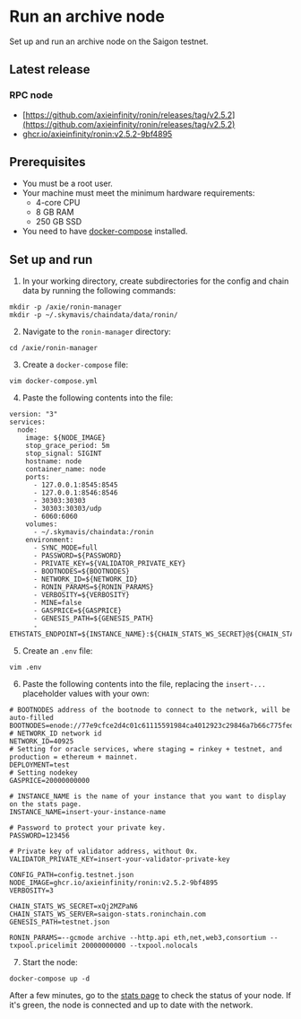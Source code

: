 # Run an archive node
Set up and run an archive node on the Saigon testnet.

## Latest release
### RPC node
* [https://github.com/axieinfinity/ronin/releases/tag/v2.5.2](https://github.com/axieinfinity/ronin/releases/tag/v2.5.2)
* [ghcr.io/axieinfinity/ronin:v2.5.2-9bf4895](https://github.com/axieinfinity/ronin/pkgs/container/ronin/80511518?tag=v2.5.2-9bf4895)

## Prerequisites
* You must be a root user.
* Your machine must meet the minimum hardware requirements:
  * 4-core CPU
  * 8 GB RAM
  * 250 GB SSD
* You need to have [docker-compose](https://docs.docker.com/compose/install/) installed.

## Set up and run
1. In your working directory, create subdirectories for the config and chain data by running the following commands:

```
mkdir -p /axie/ronin-manager
mkdir -p ~/.skymavis/chaindata/data/ronin/
```

2. Navigate to the `ronin-manager` directory:

```
cd /axie/ronin-manager
```

3. Create a `docker-compose` file:

```
vim docker-compose.yml
```

4. Paste the following contents into the file:

```
version: "3"
services:
  node:
    image: ${NODE_IMAGE}
    stop_grace_period: 5m
    stop_signal: SIGINT
    hostname: node
    container_name: node
    ports:
      - 127.0.0.1:8545:8545
      - 127.0.0.1:8546:8546
      - 30303:30303
      - 30303:30303/udp
      - 6060:6060
    volumes:
      - ~/.skymavis/chaindata:/ronin
    environment:
      - SYNC_MODE=full
      - PASSWORD=${PASSWORD}
      - PRIVATE_KEY=${VALIDATOR_PRIVATE_KEY}
      - BOOTNODES=${BOOTNODES}
      - NETWORK_ID=${NETWORK_ID}
      - RONIN_PARAMS=${RONIN_PARAMS}
      - VERBOSITY=${VERBOSITY}
      - MINE=false
      - GASPRICE=${GASPRICE}
      - GENESIS_PATH=${GENESIS_PATH}
      - ETHSTATS_ENDPOINT=${INSTANCE_NAME}:${CHAIN_STATS_WS_SECRET}@${CHAIN_STATS_WS_SERVER}:443
```

5. Create an `.env` file:

```
vim .env
```

6. Paste the following contents into the file, replacing the `insert-...` placeholder values with your own:

```
# BOOTNODES address of the bootnode to connect to the network, will be auto-filled
BOOTNODES=enode://77e9cfce2d4c01c61115591984ca4012923c29846a7b66c775fed0cc8fe5f41b304a71e3e9433e067ea7ef86701c13992fefacf9e223786c62c530a7110e8142@35.224.85.190:30303
# NETWORK_ID network id
NETWORK_ID=40925
# Setting for oracle services, where staging = rinkey + testnet, and production = ethereum + mainnet.
DEPLOYMENT=test
# Setting nodekey
GASPRICE=20000000000

# INSTANCE_NAME is the name of your instance that you want to display on the stats page.
INSTANCE_NAME=insert-your-instance-name

# Password to protect your private key.
PASSWORD=123456

# Private key of validator address, without 0x. 
VALIDATOR_PRIVATE_KEY=insert-your-validator-private-key

CONFIG_PATH=config.testnet.json
NODE_IMAGE=ghcr.io/axieinfinity/ronin:v2.5.2-9bf4895
VERBOSITY=3

CHAIN_STATS_WS_SECRET=xQj2MZPaN6
CHAIN_STATS_WS_SERVER=saigon-stats.roninchain.com
GENESIS_PATH=testnet.json

RONIN_PARAMS=--gcmode archive --http.api eth,net,web3,consortium --txpool.pricelimit 20000000000 --txpool.nolocals
```

7. Start the node:

```
docker-compose up -d 
```

After a few minutes, go to the [stats page](https://saigon-stats.roninchain.com/) to check the status of your node. If it's green, the node is connected and up to date with the network.
